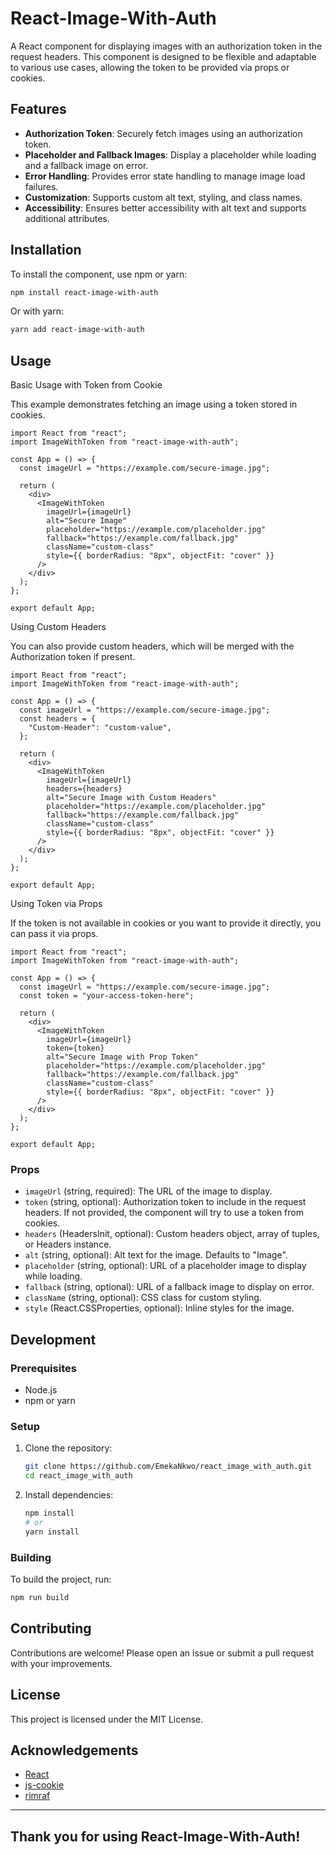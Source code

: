# React-Image-With-Auth

A React component for displaying images with an authorization token in the request headers. This component is designed to be flexible and adaptable to various use cases, allowing the token to be provided via props or cookies.

## Features

- **Authorization Token**: Securely fetch images using an authorization token.
- **Placeholder and Fallback Images**: Display a placeholder while loading and a fallback image on error.
- **Error Handling**: Provides error state handling to manage image load failures.
- **Customization**: Supports custom alt text, styling, and class names.
- **Accessibility**: Ensures better accessibility with alt text and supports additional attributes.

## Installation

To install the component, use npm or yarn:

```bash
npm install react-image-with-auth
```

Or with yarn:

```bash
yarn add react-image-with-auth
```

## Usage

Basic Usage with Token from Cookie

This example demonstrates fetching an image using a token stored in cookies.

```tsx
import React from "react";
import ImageWithToken from "react-image-with-auth";

const App = () => {
  const imageUrl = "https://example.com/secure-image.jpg";

  return (
    <div>
      <ImageWithToken
        imageUrl={imageUrl}
        alt="Secure Image"
        placeholder="https://example.com/placeholder.jpg"
        fallback="https://example.com/fallback.jpg"
        className="custom-class"
        style={{ borderRadius: "8px", objectFit: "cover" }}
      />
    </div>
  );
};

export default App;
```

Using Custom Headers

You can also provide custom headers, which will be merged with the Authorization token if present.

```tsx
import React from "react";
import ImageWithToken from "react-image-with-auth";

const App = () => {
  const imageUrl = "https://example.com/secure-image.jpg";
  const headers = {
    "Custom-Header": "custom-value",
  };

  return (
    <div>
      <ImageWithToken
        imageUrl={imageUrl}
        headers={headers}
        alt="Secure Image with Custom Headers"
        placeholder="https://example.com/placeholder.jpg"
        fallback="https://example.com/fallback.jpg"
        className="custom-class"
        style={{ borderRadius: "8px", objectFit: "cover" }}
      />
    </div>
  );
};

export default App;
```

Using Token via Props

If the token is not available in cookies or you want to provide it directly, you can pass it via props.

```tsx
import React from "react";
import ImageWithToken from "react-image-with-auth";

const App = () => {
  const imageUrl = "https://example.com/secure-image.jpg";
  const token = "your-access-token-here";

  return (
    <div>
      <ImageWithToken
        imageUrl={imageUrl}
        token={token}
        alt="Secure Image with Prop Token"
        placeholder="https://example.com/placeholder.jpg"
        fallback="https://example.com/fallback.jpg"
        className="custom-class"
        style={{ borderRadius: "8px", objectFit: "cover" }}
      />
    </div>
  );
};

export default App;
```

### Props

- `imageUrl` (string, required): The URL of the image to display.
- `token` (string, optional): Authorization token to include in the request headers. If not provided, the component will try to use a token from cookies.
- `headers` (HeadersInit, optional): Custom headers object, array of tuples, or Headers instance.
- `alt` (string, optional): Alt text for the image. Defaults to "Image".
- `placeholder` (string, optional): URL of a placeholder image to display while loading.
- `fallback` (string, optional): URL of a fallback image to display on error.
- `className` (string, optional): CSS class for custom styling.
- `style` (React.CSSProperties, optional): Inline styles for the image.

## Development

### Prerequisites

- Node.js
- npm or yarn

### Setup

1. Clone the repository:

   ```bash
   git clone https://github.com/EmekaNkwo/react_image_with_auth.git
   cd react_image_with_auth
   ```

2. Install dependencies:
   ```bash
   npm install
   # or
   yarn install
   ```

### Building

To build the project, run:

```bash
npm run build
```

## Contributing

Contributions are welcome! Please open an issue or submit a pull request with your improvements.

## License

This project is licensed under the MIT License.

## Acknowledgements

- [React](https://reactjs.org/)
- [js-cookie](https://github.com/js-cookie/js-cookie)
- [rimraf](https://github.com/isaacs/rimraf)

---

## Thank you for using React-Image-With-Auth!
